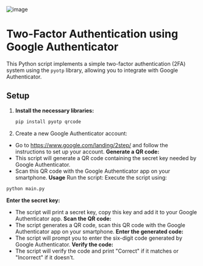 ![image](https://github.com/user-attachments/assets/b1984e76-366b-4e07-b7ad-e68d19acc036)

# Two-Factor Authentication using Google Authenticator

This Python script implements a simple two-factor authentication (2FA) system using the `pyotp` library, allowing you to integrate with Google Authenticator.

## Setup

1. **Install the necessary libraries:**
   ```bash
   pip install pyotp qrcode

2. Create a new Google Authenticator account:
 - Go to https://www.google.com/landing/2step/ and follow the instructions to set up your account.
**Generate a QR code:**
- This script will generate a QR  code containing the secret key needed by Google Authenticator.
- Scan this QR code with the Google Authenticator app on your smartphone.
**Usage**
Run the script:
Execute the script using:
```bash
python main.py
```

**Enter the secret key:**
  - The script will print a secret key, copy this key and add it to your Google Authenticator app.
**Scan the QR code:**
- The script generates a QR code, scan this QR code with the Google Authenticator app on your smartphone.
**Enter the generated code:**
- The script will prompt you to enter the six-digit code generated by Google Authenticator.
**Verify the code:**
- The script will verify the code and print "Correct" if it matches or "Incorrect" if it doesn't.
